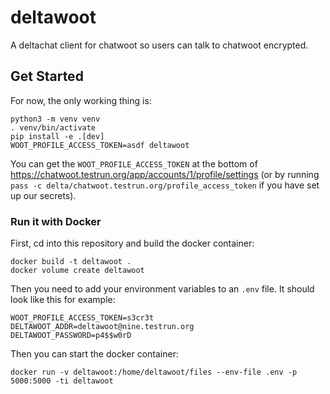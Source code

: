 # deltawoot
A deltachat client for chatwoot so users can talk to chatwoot encrypted.

## Get Started

For now, the only working thing is:

```
python3 -m venv venv
. venv/bin/activate
pip install -e .[dev]
WOOT_PROFILE_ACCESS_TOKEN=asdf deltawoot
```

You can get the `WOOT_PROFILE_ACCESS_TOKEN`
at the bottom of <https://chatwoot.testrun.org/app/accounts/1/profile/settings>
(or by running `pass -c delta/chatwoot.testrun.org/profile_access_token`
if you have set up our secrets).

### Run it with Docker

First, cd into this repository and build the docker container:

```
docker build -t deltawoot .
docker volume create deltawoot
```

Then you need to add your environment variables to an `.env` file.
It should look like this for example:

```
WOOT_PROFILE_ACCESS_TOKEN=s3cr3t
DELTAWOOT_ADDR=deltawoot@nine.testrun.org
DELTAWOOT_PASSWORD=p4$$w0rD
```

Then you can start the docker container:

```
docker run -v deltawoot:/home/deltawoot/files --env-file .env -p 5000:5000 -ti deltawoot
```

